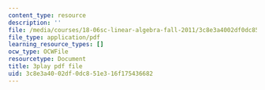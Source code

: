 ```yaml
---
content_type: resource
description: ''
file: /media/courses/18-06sc-linear-algebra-fall-2011/3c8e3a4002df0dc851e316f175436682_Y_Ac6KiQ1t0.pdf
file_type: application/pdf
learning_resource_types: []
ocw_type: OCWFile
resourcetype: Document
title: 3play pdf file
uid: 3c8e3a40-02df-0dc8-51e3-16f175436682
---
```


